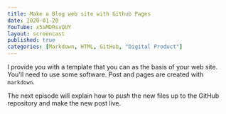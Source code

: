 ```yaml
---
title: Make a Blog web site with Github Pages
date: 2020-01-20
YouTube: x5aMDRsxQUY
layout: screencast
published: true
categories: [Markdown, HTML, GitHub, "Digital Product"]
---
```


I provide you with a template that you can as the basis of your web site. You'll need to use some software. Post and pages are created with `markdown`.

The next episode will explain how to _push_ the new files up to the GitHub repository and make the new post live.
